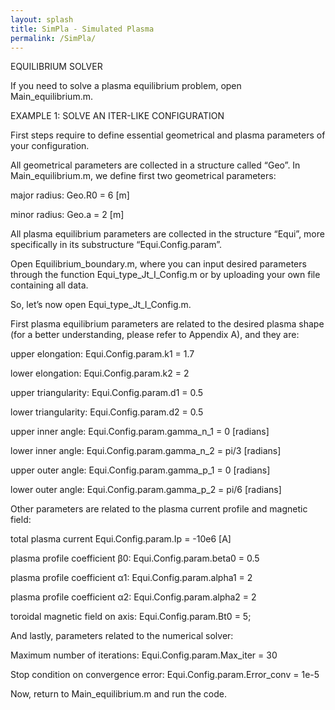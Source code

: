 ```yaml
---
layout: splash
title: SimPla - Simulated Plasma
permalink: /SimPla/
---
```


EQUILIBRIUM SOLVER

If you need to solve a plasma equilibrium problem, open Main_equilibrium.m.

EXAMPLE 1: SOLVE AN ITER-LIKE CONFIGURATION

First steps require to define essential geometrical and plasma parameters of your configuration.

All geometrical parameters are collected in a structure called “Geo”. In Main_equilibrium.m, we define first two geometrical parameters: 

major radius: Geo.R0 = 6 [m]

minor radius: Geo.a = 2 [m] 



All plasma equilibrium parameters are collected in the structure “Equi”, more specifically in its substructure “Equi.Config.param”.

Open Equilibrium_boundary.m, where you can input desired parameters through the function Equi_type_Jt_I_Config.m or by uploading your own file containing all data.

So, let’s now open Equi_type_Jt_I_Config.m.

First plasma equilibrium parameters are related to the desired plasma shape (for a better understanding, please refer to Appendix A), and they are:

upper elongation: Equi.Config.param.k1 = 1.7

lower elongation: Equi.Config.param.k2 = 2

upper triangularity: Equi.Config.param.d1 = 0.5

lower triangularity: Equi.Config.param.d2 = 0.5

upper inner angle: Equi.Config.param.gamma_n_1 = 0 [radians]

lower inner angle: Equi.Config.param.gamma_n_2 = pi/3 [radians]

upper outer angle: Equi.Config.param.gamma_p_1 = 0 [radians]

lower outer angle: Equi.Config.param.gamma_p_2 = pi/6 [radians]

Other parameters are related to the plasma current profile and magnetic field:

total plasma current Equi.Config.param.Ip = -10e6 [A]

plasma profile coefficient β0: Equi.Config.param.beta0 = 0.5

plasma profile coefficient α1: Equi.Config.param.alpha1 = 2

plasma profile coefficient α2: Equi.Config.param.alpha2 = 2

toroidal magnetic field on axis: Equi.Config.param.Bt0 = 5;

And lastly, parameters related to the numerical solver:

Maximum number of iterations: Equi.Config.param.Max_iter = 30

Stop condition on convergence error: Equi.Config.param.Error_conv = 1e-5



Now, return to Main_equilibrium.m and run the code.

